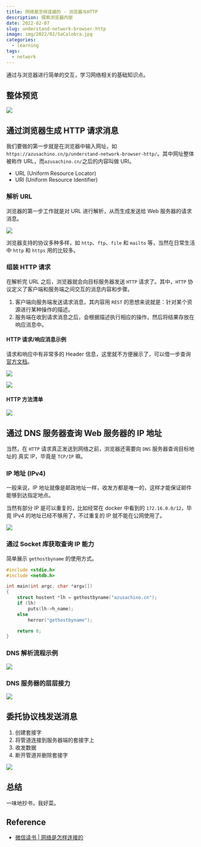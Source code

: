 ```yaml
---
title: 网络是怎样连接的 - 浏览器与HTTP
description: 探索浏览器内部
date: 2022-02-07
slug: understand-network-browser-http
image: img/2022/02/SaCalobra.jpg
categories:
  - learning
tags:
  - network
---
```


通过与浏览器进行简单的交互，学习网络相关的基础知识点。

## 整体预览

![ ](img/2022/02/network-preface.jfif)

## 通过浏览器生成 HTTP 请求消息

我们要做的第一步就是在浏览器中输入网址，如`https://azusachino.cn/p/understand-network-browser-http/`。其中网址整体被称作 URL，而`azusachino.cn/`之后的内容叫做 URI。

- URL (Uniform Resource Locator)
- URI (Uniform Resource Identifier)

### 解析 URL

浏览器的第一步工作就是对 URL 进行解析，从而生成发送给 Web 服务器的请求消息。

![ ](img/2022/02/network-http-elements.jfif)

浏览器支持的协议多种多样，如 `http`、`ftp`、`file` 和 `mailto` 等，当然在日常生活中 `http` 和 `https` 用的比较多。

### 组装 HTTP 请求

在解析完 URL 之后，浏览器就会向目标服务器发送 `HTTP` 请求了。其中，`HTTP` 协议定义了客户端和服务端之间交互的消息内容和步骤。

1. 客户端向服务端发送请求消息，其内容用 `REST` 的思想来说就是：针对某个资源进行某种操作的描述。
2. 服务端在收到请求消息之后，会根据描述执行相应的操作，然后将结果存放在响应消息中。

#### HTTP 请求/响应消息示例

请求和响应中有非常多的 Header 信息，这里就不方便展示了，可以借一步查询[官方文档](https://developer.mozilla.org/zh-CN/docs/Glossary/HTTP_header)。

![ ](img/2022/02/network-http-request.png)

![ ](img/2022/02/network-http-response.png)

#### HTTP 方法清单

![ ](img/2022/02/network-http-methods.jfif)

## 通过 DNS 服务器查询 Web 服务器的 IP 地址

当然，在 `HTTP` 请求真正发送到网络之前，浏览器还需要向 `DNS` 服务器查询目标地址的 真实 IP，毕竟是 `TCP/IP` 嘛。

### IP 地址 (IPv4)

一般来说，IP 地址就像是邮政地址一样，收发方都是唯一的，这样才能保证邮件能够到达指定地点。

当然有部分 IP 是可以重复的，比如经常在 docker 中看到的 `172.16.0.0/12`，毕竟 IPv4 的地址已经不够用了，不过重复的 IP 就不能在公网使用了。

![ ](img/2022/02/network-http-ip.jfif)

### 通过 Socket 库获取查询 IP 能力

简单展示 `gethostbyname` 的使用方式。

```c
#include <stdio.h>
#include <netdb.h>

int main(int argc, char *argv[])
{
    struct hostent *lh = gethostbyname("azusachino.cn");
    if (lh)
        puts(lh->h_name);
    else
        herror("gethostbyname");

    return 0;
}
```

### DNS 解析流程示例

![ ](img/2022/02/network-http-dns-resolve.jfif)

### DNS 服务器的层层接力

![ ](img/2022/02/network-http-dns-search.jfif)

## 委托协议栈发送消息

1. 创建套接字
2. 将管道连接到服务器端的套接字上
3. 收发数据
4. 断开管道并删除套接字

![ ](img/2022/02/network-http-socket.jfif)

## 总结

一味地抄书，我好菜。

## Reference

- [微信读书 | 网络是怎样连接的](https://weread.qq.com/web/reader/6f932ec05dd9eb6f96f14b9kc81322c012c81e728d9d180)

